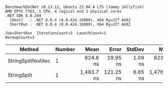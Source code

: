 ```

BenchmarkDotNet v0.13.12, Ubuntu 22.04.4 LTS (Jammy Jellyfish)
AMD EPYC 7763, 1 CPU, 4 logical and 2 physical cores
.NET SDK 8.0.204
  [Host]   : .NET 8.0.4 (8.0.424.16909), X64 RyuJIT AVX2
  ShortRun : .NET 8.0.4 (8.0.424.16909), X64 RyuJIT AVX2

Job=ShortRun  IterationCount=3  LaunchCount=1  
WarmupCount=3  

```
| Method             | Number | Mean       | Error     | StdDev  | Min        | Max        | Gen0   | Allocated |
|------------------- |------- |-----------:|----------:|--------:|-----------:|-----------:|-------:|----------:|
| StringSplitNoAlloc | 1      |   824.6 ns |  19.95 ns | 1.09 ns |   823.6 ns |   825.7 ns |      - |         - |
| StringSplit        | 1      | 1,483.7 ns | 121.25 ns | 6.65 ns | 1,476.0 ns | 1,488.2 ns | 0.0381 |    3208 B |
